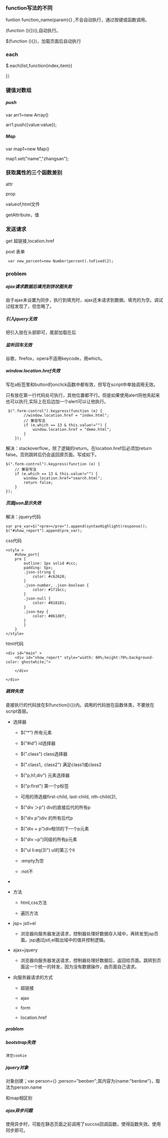 ### function写法的不同

funtion  function_name(param){} ,不会自动执行，通过按键或函数调用。

(function (){})(),自动执行。

$(function (){})，加载页面后自动执行

### each

$.each(list,function(index,item){

}）

### 键值对数组

##### push

var arr1=new Array()

arr1.push({value:value});

##### Map

var map1=new Map()

map1.set("name","zhangsan");

### 获取属性的三个函数差别

attr

prop

valueof,html文件

getAttribute，值

### 发送请求

get 超链接,location.href

post 表单

```
 var new_percent=new Number(percent).toFixed(2);
```



### problem

##### ajax请求数据后填充到饼状图失败

由于ajax未设置为同步，执行到填充时，ajax还未请求到数据。填充的为空。调试过程发现了，但忽略了。

##### 引入jquery无效

把引入放在头部即可，尾部加载在后

##### 监听回车无效

谷歌，firefox，opera不适用keycode，用which。

##### window.location.href失效

写在a标签里和button的onclick函数中都有效，但写在script中单独调用无效。

只有放在第一行代码处可执行，其他位置都不行。但是如果使用alert将他夹起来也可以执行,实际上在后边加一个alert可以让他执行。

```
 $(".form-control").keypress(function (e) {
        //window.location.href = "index.html";
        // 兼容写法
        if (e.which == 13 & this.value!="") {
            window.location.href = "demo.html";
        }
    });
```

解决：stackoverflow，除了逻辑的return。在location.href后必须加return false。否则跳转后仍会返回原页面。写成如下。

```
$(".form-control").keypress(function (e) {
    // 兼容写法
    if (e.which == 13 & this.value!="") {
        window.location.href="search.html";
        return false;
    }
});
```

##### 页面json显示失效

解决：jquery代码

```
var pre_var=$("<pre></pre>").append(syntaxHighlight(response));
$("#show_report").append(pre_var);
```

css代码

```
<style >
    #show_port{
    pre {
        outline: 1px solid #ccc;
        padding: 5px;
        .json-string {
            color: #c62628;
        }
        .json-number, .json-boolean {
            color: #1f1bcc;
        }
        .json-null {
            color: #818181;
        }
        .json-key {
            color: #861d8f;
        }
        }
    }
</style>
```

html代码

```
<div id="main" >
    <div id="show_report" style="width: 80%;height:70%;background-color: ghostwhite;">

    </div>

</div>
```

##### 跳转失效

直接执行的代码放在$(function(){})内。调用的代码放在函数体类，不要放在script首层。

- 选择器

  - $("*")   所有元素

  - $("#id")  id选择器

  - $(".class") class选择器

  - $(".class1,. class2")  满足class1或class2

  - $("p,h1,div")   元素选择器

  - $("p:first")  第一个p标签

  - 可用的筛选器first-child, last-child, nth-child(2),

  - $("div ＞p") div的直接后代的所有p

  - $("div  p")div 的所有后代p

  - $("div  + p")div相邻的下一个p元素

  - $("div  ~p")同级的所有p元素

  - $("ul  li:eq(3)")  ul的第三个li

  - :empty为空

  - :not不

- 

- 方法

  - html,css方法

  - 遍历方法

- jsp+ jstl+el

  - 浏览器向服务器发送请求，控制器处理好数据存入域中，再转发至jsp页面。jsp通过jstl,el取出域中的值并控制逻辑。

- ajax+jquery

  - 浏览器向服务器发送请求，控制器处理好数据后，返回给页面。跳转到页面这一个统一的转发，因为没有数据操作，由页面自己请求。

- 向服务器请求的方式

  - 超链接

  - ajax

  - form

  - location.href

##### problem

##### bootstrap失效

```
清空cookie
```

##### jquery对象

对象创建；var person={} ;person="benben";其内容为{name:"benbne"}，取法为person.name

和map相区别

##### ajax异步问题

使用异步时，可能在静态页面之前调用了succss回调函数，使得函数失效。使用同步即可。